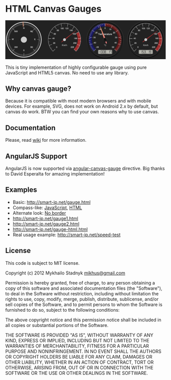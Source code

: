# HTML Canvas Gauges

[![Canvas Gauges](https://raw.githubusercontent.com/Mikhus/blob/master/gauges.png)](http://smart-ip.net/canv-gauge/examples/all-in-one.html)

This is tiny implementation of highly configurable gauge using pure JavaScript and HTML5 canvas.
No need to use any library. 

## Why canvas gauge?

Because it is compatible with most modern browsers and with mobile devices.
For example, SVG, does not work on Android 2.x by default, but canvas do work.
BTW you can find your own reasons why to use canvas.

## Documentation

Please, read [wiki](https://github.com/Mikhus/canv-gauge/wiki) for more information.

## AngularJS Support

AngularJS is now supported via [angular-canvas-gauge](https://github.com/dec/angular-canvas-gauge) directive. Big thanks to David Esperalta for amazing implementation! 

## Examples

  * Basic: http://smart-ip.net/gauge.html
  * Compass-like: [JavaScript](http://smart-ip.net/canv-gauge/examples/example.html), [HTML](http://smart-ip.net/canv-gauge/examples/example-html.html)
  * Alternate look: [No border](http://smart-ip.net/canv-gauge/examples/noborder.html) 
  * http://smart-ip.net/gauge1.html
  * http://smart-ip.net/gauge2.html
  * http://smart-ip.net/gauge-html.html
  * Real usage example: http://smart-ip.net/speed-test

## License

This code is subject to MIT license.

Copyright (c) 2012 Mykhailo Stadnyk <mikhus@gmail.com>

Permission is hereby granted, free of charge, to any person obtaining a copy of
this software and associated documentation files (the "Software"), to deal in
the Software without restriction, including without limitation the rights to use,
copy, modify, merge, publish, distribute, sublicense, and/or sell copies of the
Software, and to permit persons to whom the Software is furnished to do so,
subject to the following conditions:

The above copyright notice and this permission notice shall be included in all
copies or substantial portions of the Software.

THE SOFTWARE IS PROVIDED "AS IS", WITHOUT WARRANTY OF ANY KIND, EXPRESS OR
IMPLIED, INCLUDING BUT NOT LIMITED TO THE WARRANTIES OF MERCHANTABILITY, FITNESS
FOR A PARTICULAR PURPOSE AND NONINFRINGEMENT. IN NO EVENT SHALL THE AUTHORS OR
COPYRIGHT HOLDERS BE LIABLE FOR ANY CLAIM, DAMAGES OR OTHER LIABILITY, WHETHER
IN AN ACTION OF CONTRACT, TORT OR OTHERWISE, ARISING FROM, OUT OF OR IN
CONNECTION WITH THE SOFTWARE OR THE USE OR OTHER DEALINGS IN THE SOFTWARE.
